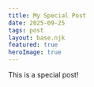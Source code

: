 ```yaml
---
title: My Special Post
date: 2025-09-25
tags: post
layout: base.njk
featured: true
heroImage: true
---
```


This is a special post!